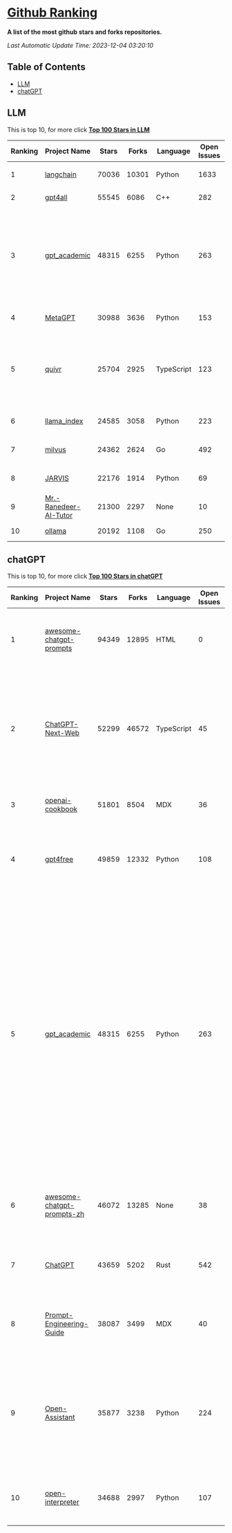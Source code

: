 [Github Ranking](./README.md)
==========

**A list of the most github stars and forks repositories.**

*Last Automatic Update Time: 2023-12-04 03:20:10*

## Table of Contents
 * [LLM](#LLM)
 * [chatGPT](#chatGPT)

## LLM

This is top 10, for more click **[Top 100 Stars in LLM](Top100/LLM.md)**

| Ranking | Project Name | Stars | Forks | Language | Open Issues | Description | Last Commit |
| ------- | ------------ | ----- | ----- | -------- | ----------- | ----------- | ----------- |
| 1 | [langchain](https://github.com/langchain-ai/langchain) | 70036 | 10301 | Python | 1633 | ⚡ Building applications with LLMs through composability ⚡ | 2023-12-04T03:17:52Z |
| 2 | [gpt4all](https://github.com/nomic-ai/gpt4all) | 55545 | 6086 | C++ | 282 | gpt4all: open-source LLM chatbots that you can run anywhere | 2023-12-01T22:06:48Z |
| 3 | [gpt_academic](https://github.com/binary-husky/gpt_academic) | 48315 | 6255 | Python | 263 | 为ChatGPT/GLM提供实用化交互界面，特别优化论文阅读/润色/写作体验，模块化设计，支持自定义快捷按钮&函数插件，支持Python和C++等项目剖析&自译解功能，PDF/LaTex论文翻译&总结功能，支持并行问询多种LLM模型，支持chatglm2等本地模型。兼容文心一言, moss, llama2, rwkv, claude2, 通义千问, 书生, 讯飞星火等。 | 2023-12-04T03:14:32Z |
| 4 | [MetaGPT](https://github.com/geekan/MetaGPT) | 30988 | 3636 | Python | 153 | 🌟 The Multi-Agent Framework: Given one line Requirement, return PRD, Design, Tasks, Repo | 2023-12-04T03:12:28Z |
| 5 | [quivr](https://github.com/StanGirard/quivr) | 25704 | 2925 | TypeScript | 123 | Your GenAI Second Brain 🧠  A personal productivity assistant ⚡️🤖 Chat with your files (PDF, CSV, ...)  & apps using GPT 3.5 / 4 turbo, Private, Anthropic, VertexAI, Ollama, LLMs, that you can share with users !  Local & Private alternative to OpenAI GPTs & ChatGPT. | 2023-12-03T22:33:33Z |
| 6 | [llama_index](https://github.com/run-llama/llama_index) | 24585 | 3058 | Python | 223 | LlamaIndex (formerly GPT Index) is a data framework for your LLM applications | 2023-12-04T02:48:44Z |
| 7 | [milvus](https://github.com/milvus-io/milvus) | 24362 | 2624 | Go | 492 | A cloud-native vector database, storage for next generation AI applications | 2023-12-04T02:59:00Z |
| 8 | [JARVIS](https://github.com/microsoft/JARVIS) | 22176 | 1914 | Python | 69 | JARVIS, a system to connect LLMs with ML community. Paper: https://arxiv.org/pdf/2303.17580.pdf | 2023-12-01T01:47:08Z |
| 9 | [Mr.-Ranedeer-AI-Tutor](https://github.com/JushBJJ/Mr.-Ranedeer-AI-Tutor) | 21300 | 2297 | None | 10 | A GPT-4 AI Tutor Prompt for customizable personalized learning experiences. | 2023-11-18T21:18:14Z |
| 10 | [ollama](https://github.com/jmorganca/ollama) | 20192 | 1108 | Go | 250 | Get up and running with Llama 2 and other large language models locally | 2023-12-03T19:19:55Z |


## chatGPT

This is top 10, for more click **[Top 100 Stars in chatGPT](Top100/chatGPT.md)**

| Ranking | Project Name | Stars | Forks | Language | Open Issues | Description | Last Commit |
| ------- | ------------ | ----- | ----- | -------- | ----------- | ----------- | ----------- |
| 1 | [awesome-chatgpt-prompts](https://github.com/f/awesome-chatgpt-prompts) | 94349 | 12895 | HTML | 0 | This repo includes ChatGPT prompt curation to use ChatGPT better. | 2023-12-01T08:40:04Z |
| 2 | [ChatGPT-Next-Web](https://github.com/Yidadaa/ChatGPT-Next-Web) | 52299 | 46572 | TypeScript | 45 | A well-designed cross-platform ChatGPT UI (Web / PWA / Linux / Win / MacOS). 一键拥有你自己的跨平台 ChatGPT 应用。 | 2023-12-03T10:14:23Z |
| 3 | [openai-cookbook](https://github.com/openai/openai-cookbook) | 51801 | 8504 | MDX | 36 | Examples and guides for using the OpenAI API | 2023-12-04T00:51:47Z |
| 4 | [gpt4free](https://github.com/xtekky/gpt4free) | 49859 | 12332 | Python | 108 | The official gpt4free repository \| various collection of powerful language models | 2023-12-02T22:50:25Z |
| 5 | [gpt_academic](https://github.com/binary-husky/gpt_academic) | 48315 | 6255 | Python | 263 | 为ChatGPT/GLM提供实用化交互界面，特别优化论文阅读/润色/写作体验，模块化设计，支持自定义快捷按钮&函数插件，支持Python和C++等项目剖析&自译解功能，PDF/LaTex论文翻译&总结功能，支持并行问询多种LLM模型，支持chatglm2等本地模型。兼容文心一言, moss, llama2, rwkv, claude2, 通义千问, 书生, 讯飞星火等。 | 2023-12-04T03:14:32Z |
| 6 | [awesome-chatgpt-prompts-zh](https://github.com/PlexPt/awesome-chatgpt-prompts-zh) | 46072 | 13285 | None | 38 | ChatGPT 中文调教指南。各种场景使用指南。学习怎么让它听你的话。 | 2023-11-10T13:16:59Z |
| 7 | [ChatGPT](https://github.com/lencx/ChatGPT) | 43659 | 5202 | Rust | 542 | 🔮 ChatGPT Desktop Application (Mac, Windows and Linux) | 2023-11-28T20:56:18Z |
| 8 | [Prompt-Engineering-Guide](https://github.com/dair-ai/Prompt-Engineering-Guide) | 38087 | 3499 | MDX | 40 | 🐙 Guides, papers, lecture, notebooks and resources for prompt engineering | 2023-11-29T07:35:12Z |
| 9 | [Open-Assistant](https://github.com/LAION-AI/Open-Assistant) | 35877 | 3238 | Python | 224 | OpenAssistant is a chat-based assistant that understands tasks, can interact with third-party systems, and retrieve information dynamically to do so. | 2023-11-28T09:38:08Z |
| 10 | [open-interpreter](https://github.com/KillianLucas/open-interpreter) | 34688 | 2997 | Python | 107 | OpenAI's Code Interpreter in your terminal, running locally | 2023-12-04T01:30:17Z |

